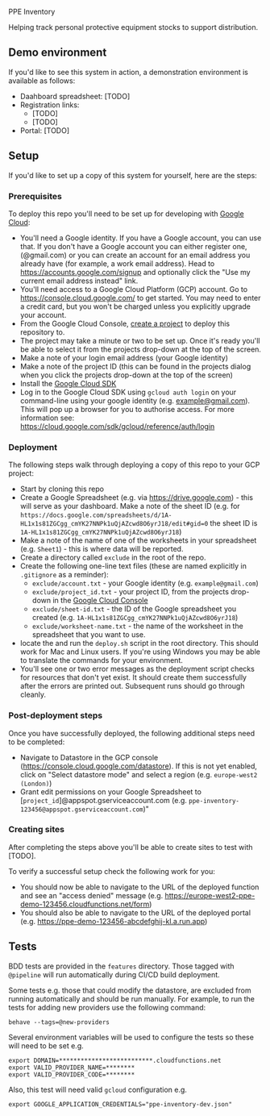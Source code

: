 PPE Inventory

Helping track personal protective equipment stocks to support distribution.

## Demo environment

If you'd like to see this system in action, a demonstration environment is available as follows:

 * Daahboard spreadsheet: [TODO]
 * Registration links: 
   * [TODO]
   * [TODO]
 * Portal: [TODO]

## Setup

If you'd like to set up a copy of this system for yourself, here are the steps:

### Prerequisites

To deploy this repo you'll need to be set up for developing with [Google Cloud](https://cloud.google.com/):

 * You'll need a Google identity. If you have a Google account, you can use that. If you don't have a Google account you can either register one, (@gmail.com) or you can create an account for an email address you already have (for example, a work email address). Head to https://accounts.google.com/signup and optionally click the "Use my current email address instead" link.
 * You'll need access to a Google Cloud Platform (GCP) account. Go to https://console.cloud.google.com/ to get started. You may need to enter a credit card, but you won't be charged unless you explicitly upgrade your account.
 * From the Google Cloud Console, [create a project](https://cloud.google.com/resource-manager/docs/creating-managing-projects) to deploy this repository to.
 * The project may take a minute or two to be set up. Once it's ready you'll be able to select it from the projects drop-down at the top of the screen.
 * Make a note of your login email address (your Google identity)
 * Make a note of the project ID (this can be found in the projects dialog when you click the projects drop-down at the top of the screen)
 * Install the [Google Cloud SDK](https://cloud.google.com/sdk/install)
 * Log in to the Google Cloud SDK using `gcloud auth login` on your command-line using your google identity (e.g. example@gmail.com). This will pop up a browser for you to authorise access. For more information see: https://cloud.google.com/sdk/gcloud/reference/auth/login

### Deployment

The following steps walk through deploying a copy of this repo to your GCP project:

 * Start by cloning this repo
 * Create a Google Spreadsheet (e.g. via https://drive.google.com) - this will serve as your dashboard. Make a note of the sheet ID (e.g. for `https://docs.google.com/spreadsheets/d/1A-HL1x1s81ZGCgg_cmYK27NNPk1uQjAZcwd8O6yrJ18/edit#gid=0` the sheet ID is `1A-HL1x1s81ZGCgg_cmYK27NNPk1uQjAZcwd8O6yrJ18`)
 * Make a note of the name of one of the worksheets in your spreadsheet (e.g. `Sheet1`) - this is where data will be reported.
 * Create a directory called `exclude` in the root of the repo.
 * Create the following one-line text files (these are named explicitly in `.gitignore` as a reminder):
   * `exclude/account.txt` - your Google identity (e.g. `example@gmail.com`)
   * `exclude/project_id.txt` - your project ID, from the projects drop-down in the [Google Cloud Console](https://console.cloud.google.com/)
   * `exclude/sheet-id.txt` - the ID of the Google spreadsheet you created (e.g. `1A-HL1x1s81ZGCgg_cmYK27NNPk1uQjAZcwd8O6yrJ18`)
   * `exclude/worksheet-name.txt` - the name of the worksheet in the spreadsheet that you want to use.
 * locate the and run the `deploy.sh` script in the root directory. This should work for Mac and Linux users. If you're using Windows you may be able to translate the commands for your environment.
 * You'll see one or two error messages as the deployment script checks for resources that don't yet exist. It should create them successfully after the errors are printed out. Subsequent runs should go through cleanly.

### Post-deployment steps

Once you have successfully deployed, the following additional steps need to be completed:

 * Navigate to Datastore in the GCP console (https://console.cloud.google.com/datastore). If this is not yet enabled, click on "Select datastore mode" and select a region (e.g. `europe-west2 (London)`)
 * Grant edit permissions on your Google Spreadsheet to [`project_id`]@appspot.gserviceaccount.com (e.g. `ppe-inventory-123456@appspot.gserviceaccount.com`)"

### Creating sites

After completing the steps above you'll be able to create sites to test with [TODO].

To verify a successful setup check the following work for you:

 * You should now be able to navigate to the URL of the deployed function and see an "access denied" message (e.g. https://europe-west2-ppe-demo-123456.cloudfunctions.net/form)
 * You should also be able to navigate to the URL of the deployed portal (e.g. https://ppe-demo-123456-abcdefghij-kl.a.run.app)


## Tests

BDD tests are provided in the `features` directory. Those tagged with `@pipeline` will run automatically during CI/CD build deployment.

Some tests e.g. those that could modify the datastore, are excluded from running automatically and should be 
run manually. For example, to run the tests for adding new providers use the following command:
```
behave --tags=@new-providers
```  
Several environment variables will be used to configure the tests so these will need to be set e.g.

```
export DOMAIN=**************************.cloudfunctions.net
export VALID_PROVIDER_NAME=********
export VALID_PROVIDER_CODE=********
```
Also, this test will need valid `gcloud` configuration e.g.
```
export GOOGLE_APPLICATION_CREDENTIALS="ppe-inventory-dev.json"
```




